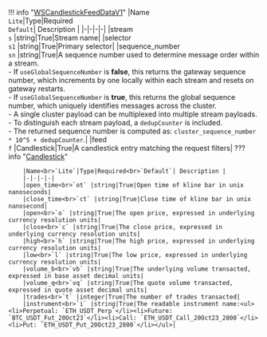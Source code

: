 !!! info "[WSCandlestickFeedDataV1](/../../schemas/ws_candlestick_feed_data_v1)"
    |Name<br>`Lite`|Type|Required<br>`Default`| Description |
    |-|-|-|-|
    |stream<br>`s` |string|True|Stream name|
    |selector<br>`s1` |string|True|Primary selector|
    |sequence_number<br>`sn` |string|True|A sequence number used to determine message order within a stream.<br>- If `useGlobalSequenceNumber` is **false**, this returns the gateway sequence number, which increments by one locally within each stream and resets on gateway restarts.<br>- If `useGlobalSequenceNumber` is **true**, this returns the global sequence number, which uniquely identifies messages across the cluster.<br>  - A single cluster payload can be multiplexed into multiple stream payloads.<br>  - To distinguish each stream payload, a `dedupCounter` is included.<br>  - The returned sequence number is computed as: `cluster_sequence_number * 10^5 + dedupCounter`.|
    |feed<br>`f` |Candlestick|True|A candlestick entry matching the request filters|
    ??? info "[Candlestick](/../../schemas/candlestick)"
        <br>

        |Name<br>`Lite`|Type|Required<br>`Default`| Description |
        |-|-|-|-|
        |open_time<br>`ot` |string|True|Open time of kline bar in unix nanoseconds|
        |close_time<br>`ct` |string|True|Close time of kline bar in unix nanosecond|
        |open<br>`o` |string|True|The open price, expressed in underlying currency resolution units|
        |close<br>`c` |string|True|The close price, expressed in underlying currency resolution units|
        |high<br>`h` |string|True|The high price, expressed in underlying currency resolution units|
        |low<br>`l` |string|True|The low price, expressed in underlying currency resolution units|
        |volume_b<br>`vb` |string|True|The underlying volume transacted, expressed in base asset decimal units|
        |volume_q<br>`vq` |string|True|The quote volume transacted, expressed in quote asset decimal units|
        |trades<br>`t` |integer|True|The number of trades transacted|
        |instrument<br>`i` |string|True|The readable instrument name:<ul><li>Perpetual: `ETH_USDT_Perp`</li><li>Future: `BTC_USDT_Fut_20Oct23`</li><li>Call: `ETH_USDT_Call_20Oct23_2800`</li><li>Put: `ETH_USDT_Put_20Oct23_2800`</li></ul>|
